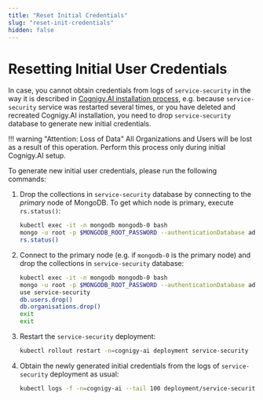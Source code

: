 ```yaml
---
title: "Reset Initial Credentials"
slug: "reset-init-credentials"
hidden: false
---
```

# Resetting Initial User Credentials

In case, you cannot obtain credentials from logs of `service-security` in the way it is described in [Cognigy.AI installation process](installation-process.md), e.g. because `service-security` service was restarted several times, or you have deleted and recreated Cognigy.AI installation, you need to drop `service-security` database to generate new initial credentials. 

!!! warning "Attention: Loss of Data"
    All Organizations and Users will be lost as a result of this operation. Perform this process only during initial Cognigy.AI setup. 

To generate new initial user credentials, please run the following commands:

1. Drop the collections in `service-security` database by connecting to the _primary_ node of MongoDB. To get which node is primary, execute `rs.status()`:

    ```bash
    kubectl exec -it -n mongodb mongodb-0 bash
    mongo -u root -p $MONGODB_ROOT_PASSWORD --authenticationDatabase admin
    rs.status()
    ```

2. Connect to the primary node (e.g. if `mongodb-0` is the primary node) and drop the collections in `service-security` database:

    ```bash
    kubectl exec -it -n mongodb mongodb-0 bash
    mongo -u root -p $MONGODB_ROOT_PASSWORD --authenticationDatabase admin
    use service-security
    db.users.drop()
    db.organisations.drop()
    exit
    exit
    ```

3. Restart the `service-security` deployment: 

    ```bash
    kubectl rollout restart -n=cognigy-ai deployment service-security
    ```

4. Obtain the newly generated initial credentials from the logs of `service-security` deployment as usual:

    ```bash
    kubectl logs -f -n=cognigy-ai --tail 100 deployment/service-security
    ```